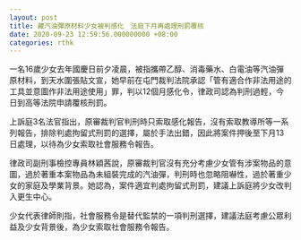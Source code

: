 ```yaml
---
layout: post
title: 藏汽油彈原材料少女被判感化　法庭下月再處理刑罰覆核
date: 2020-09-23 12:59:56.000000000 +08:00
categories: rthk
---
```


一名16歲少女去年國慶日前夕凌晨，被指攜帶乙醇、消毒藥水、白電油等汽油彈原材料，到天水圍張貼文宣，她早前在‪屯門裁判法院‬承認「管有適合作非法用途的工具並意圖作非法用途使用」罪，判以‬12個月感化令，律政司認為判刑過輕，今日到高等法院申請覆核刑罰。

上訴庭3名法官指出，原審裁判官判刑時只索取感化報告，沒有索取教導所等一系列報告，排除判處拘留式刑罰的選擇，屬於手法出錯，因此將案件押後至下月13日處理，以待為少女索取社會服務令報告。

律政司副刑事檢控專員林穎茜說，原審裁判官沒有充分考慮少女管有涉案物品的意圖，過於著重本案物品為未組裝完成的汽油彈，判刑時也忽略阻嚇性，過於著重少女的家庭及學業背景。她認為，案件適宜判處拘留式刑罰，建議上訴庭將少女改判入更生中心。

少女代表律師則指，社會服務令是替代監禁的一項判刑選擇，建議法庭考慮公眾利益及少女背景後，為少女索取社會服務令報告。
